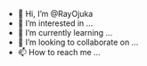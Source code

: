 - 👋 Hi, I’m @RayOjuka
- 👀 I’m interested in ...
- 🌱 I’m currently learning ...
- 💞️ I’m looking to collaborate on ...
- 📫 How to reach me ...

<!---
RayOjuka/RayOjuka is a ✨ special ✨ repository because its `README.md` (this file) appears on your GitHub profile.
You can click the Preview link to take a look at your changes.
--->
